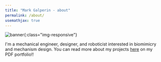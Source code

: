 ```yaml
---
title: "Mark Galperin - about"
permalink: /about/
usemathjax: true
---
```


![banner](\..\assets\images\jump.jpg){:class="img-responsive"}

I'm a mechanical engineer, designer, and roboticist interested in biomimicry and mechanism design. You can read more about my projects [here](/portfolio.pdf) on my PDF portfolio!!
